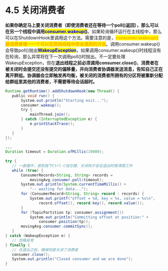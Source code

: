 # 4.5 关闭消费者

**如果你确定马上要关闭消费者（即使消费者还在等待一个poll()返回），那么可以在另一个线程中调用**<mark style="color:blue;">**consumer.wakeup()**</mark>。如果轮询循环运行在主线程中，那么可以在ShutdownHook里调用这个方法。需要注意的是，<mark style="color:orange;">**consumer.wakeup()是消费者唯一一个可以在其他线程中安全调用的方法**</mark>。调用consumer.wakeup()会导致poll()抛出<mark style="color:blue;">**WakeupException**</mark>，如果调用consumer.wakeup()时线程没有在轮询，那么异常将在下一次调用poll()时抛出。不一定要处理WakeupException，但在**退出线程之前必须调用consumer.close()**。**消费者在被关闭时会提交还没有提交的偏移量，并向消费者协调器发送消息，告知自己正在离开群组。协调器会立即触发再均衡，被关闭的消费者所拥有的分区将被重新分配给群组里其他的消费者，不需要等待会话超时。**

```java
Runtime.getRuntime().addShutdownHook(new Thread() {
   public void run() {
       System.out.println("Starting exit...");
       consumer.wakeup(); 
       try {
           mainThread.join();
       } catch (InterruptedException e) {
           e.printStackTrace();
       }
   }
});
​
...
Duration timeout = Duration.ofMillis(10000); 
​
try {
   // 一直循环，直到按下Ctrl-C组合键，关闭钩子会在退出时做清理工作
   while (true) {
       ConsumerRecords<String, String> records =
           movingAvg.consumer.poll(timeout);
       System.out.println(System.currentTimeMillis() +
           "-- waiting for data...");
       for (ConsumerRecord<String, String> record : records) {
           System.out.printf("offset = %d, key = %s, value = %s\n",
               record.offset(), record.key(), record.value());
       }
       for (TopicPartition tp: consumer.assignment())
           System.out.println("Committing offset at position:" +
               consumer.position(tp));
       movingAvg.consumer.commitSync();
   }
} catch (WakeupException e) {
   // 忽略异常 
} finally {
   // 在退出之前，确保彻底关闭了消费者
   consumer.close(); 
   System.out.println("Closed consumer and we are done");
}
```
